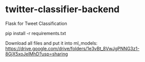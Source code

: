 # twitter-classifier-backend
Flask for Tweet Classification

pip install -r requirements.txt

Download all files and put it into ml_models:
https://drive.google.com/drive/folders/1e3vBt_8VwJgPNNG3z1-8GjX5xoJelMhD?usp=sharing
